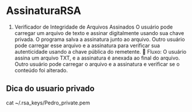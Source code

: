 # AssinaturaRSA

1. Verificador de Integridade de Arquivos Assinados
O usuário pode carregar um arquivo de texto e assinar digitalmente usando sua chave privada.
O programa salva a assinatura junto ao arquivo.
Outro usuário pode carregar esse arquivo e a assinatura para verificar sua autenticidade usando a chave pública do remetente.
🔹 Fluxo:
O usuário assina um arquivo TXT, e a assinatura é anexada ao final do arquivo.
Outro usuário pode carregar o arquivo e a assinatura e verificar se o conteúdo foi alterado.


## Dica do usuario privado
cat ~/.rsa_keys/Pedro_private.pem
